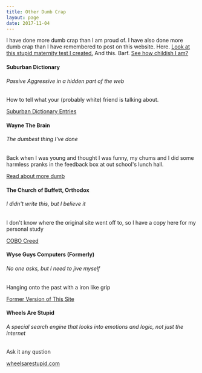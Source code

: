 ```yaml
---
title: Other Dumb Crap
layout: page
date: 2017-11-04 
---
```

<div class="row">
    <div class="col-lg-12">
        I have done more dumb crap than I am proud of.  I have also done more dumb crap than I have remembered to post on this website. Here.  <a href="{{ site.baseurl }}{% link maternitytest.md %}" class="card-link">Look at this stupid maternity test I created.</a> And this.  Barf. <a href="{{ site.baseurl }}{% link carousel.md %}" class="card-link">See how childish I am?</a>
    </div>
</div>
<div class="row">
    <div class="col-lg-12">
        <div class="card">
            <div class="card-body">
                <h4 class="card-title">Suburban Dictionary</h4>
                <h6 class="card-subtitle mb-2 text-muted">Passive Aggressive in a hidden part of the web</h6>
                <p class="card-text">How to tell what your (probably white) friend is talking about.</p>
                <a href="{{ site.baseurl }}{% link _dictionary/index.md %}" class="card-link">Suburban Dictionary Entries</a>
            </div>
        </div>
    </div>
</div>
<div class="row">
    <div class="col-lg-4">
        <div class="card">
            <div class="card-body">
                <h4 class="card-title">Wayne The Brain</h4>
                <h6 class="card-subtitle mb-2 text-muted">The dumbest thing I've done</h6>
                <p class="card-text">Back when I was young and thought I was funny, my chums and I did some harmless pranks in the feedback box at out school's lunch hall.</p>
                <a href="{{ site.baseurl }}{% link _wayne/wayne-the-brain.md %}" class="card-link">Read about more dumb</a>
            </div>
        </div>
    </div>
    <div class="col-lg-4">
        <div class="card">
        <div class="card-body">
            <h4 class="card-title">The Church of Buffett, Orthodox</h4>
            <h6 class="card-subtitle mb-2 text-muted">I didn't write this, but I believe it</h6>
            <p class="card-text">I don't know where the original site went off to, so I have a copy here for my personal study</p>
            <a href="{{ site.baseurl }}{% link cobo.md %}" class="card-link">COBO Creed</a>
        </div>
        </div>
    </div>
    <div class="col-lg-4">
        <div class="card">
        <div class="card-body">
            <h4 class="card-title">Wyse Guys Computers (Formerly)</h4>
            <h6 class="card-subtitle mb-2 text-muted">No one asks, but I need to jive myself</h6>
            <p class="card-text">Hanging onto the past with a iron like grip</p>
            <a href="{{ site.baseurl }}{% link _computer/wyse-guys-computers.md %}" class="card-link">Former Version of This Site</a>
        </div>
        </div>
    </div>
        <div class="col-lg-4">
        <div class="card">
        <div class="card-body">
            <h4 class="card-title">Wheels Are Stupid</h4>
            <h6 class="card-subtitle mb-2 text-muted">A special search engine that looks into emotions and logic, not just the internet</h6>
            <p class="card-text">Ask it any qustion</p>
            <a href="https://wheelsarestupid.com/" class="card-link">wheelsarestupid.com</a>
        </div>
        </div>
    </div>
</div>